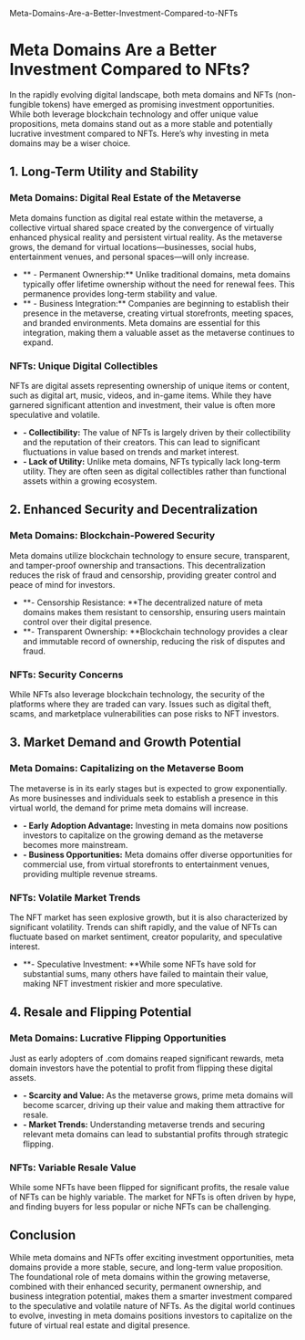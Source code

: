 Meta-Domains-Are-a-Better-Investment-Compared-to-NFTs

# Meta Domains Are a Better Investment Compared to NFts?

In the rapidly evolving digital landscape, both meta domains and NFTs (non-fungible tokens) have emerged as promising investment opportunities. While both leverage blockchain technology and offer unique value propositions, meta domains stand out as a more stable and potentially lucrative investment compared to NFTs. Here’s why investing in meta domains may be a wiser choice.

## 1. Long-Term Utility and Stability

### Meta Domains: Digital Real Estate of the Metaverse

Meta domains function as digital real estate within the metaverse, a collective virtual shared space created by the convergence of virtually enhanced physical reality and persistent virtual reality. As the metaverse grows, the demand for virtual locations—businesses, social hubs, entertainment venues, and personal spaces—will only increase.

+ ** - Permanent Ownership:** Unlike traditional domains, meta domains typically offer lifetime ownership without the need for renewal fees. This permanence provides long-term stability and value.
+ ** - Business Integration:** Companies are beginning to establish their presence in the metaverse, creating virtual storefronts, meeting spaces, and branded environments. Meta domains are essential for this integration, making them a valuable asset as the metaverse continues to expand.

### NFTs: Unique Digital Collectibles

NFTs are digital assets representing ownership of unique items or content, such as digital art, music, videos, and in-game items. While they have garnered significant attention and investment, their value is often more speculative and volatile.

+ **- Collectibility:** The value of NFTs is largely driven by their collectibility and the reputation of their creators. This can lead to significant fluctuations in value based on trends and market interest.
+ **- Lack of Utility:** Unlike meta domains, NFTs typically lack long-term utility. They are often seen as digital collectibles rather than functional assets within a growing ecosystem.

## 2. Enhanced Security and Decentralization

### Meta Domains: Blockchain-Powered Security

Meta domains utilize blockchain technology to ensure secure, transparent, and tamper-proof ownership and transactions. This decentralization reduces the risk of fraud and censorship, providing greater control and peace of mind for investors.

+ **- Censorship Resistance: **The decentralized nature of meta domains makes them resistant to censorship, ensuring users maintain control over their digital presence.
+ **- Transparent Ownership: **Blockchain technology provides a clear and immutable record of ownership, reducing the risk of disputes and fraud.

### NFTs: Security Concerns  

While NFTs also leverage blockchain technology, the security of the platforms where they are traded can vary. Issues such as digital theft, scams, and marketplace vulnerabilities can pose risks to NFT investors.

## 3. Market Demand and Growth Potential

### Meta Domains: Capitalizing on the Metaverse Boom

The metaverse is in its early stages but is expected to grow exponentially. As more businesses and individuals seek to establish a presence in this virtual world, the demand for prime meta domains will increase.

+ **- Early Adoption Advantage:** Investing in meta domains now positions investors to capitalize on the growing demand as the metaverse becomes more mainstream.
+ **- Business Opportunities:** Meta domains offer diverse opportunities for commercial use, from virtual storefronts to entertainment venues, providing multiple revenue streams.

### NFTs: Volatile Market Trends

The NFT market has seen explosive growth, but it is also characterized by significant volatility. Trends can shift rapidly, and the value of NFTs can fluctuate based on market sentiment, creator popularity, and speculative interest.

+ **- Speculative Investment: **While some NFTs have sold for substantial sums, many others have failed to maintain their value, making NFT investment riskier and more speculative.

## 4. Resale and Flipping Potential

### Meta Domains: Lucrative Flipping Opportunities

Just as early adopters of .com domains reaped significant rewards, meta domain investors have the potential to profit from flipping these digital assets.

+ **- Scarcity and Value:** As the metaverse grows, prime meta domains will become scarcer, driving up their value and making them attractive for resale.
+ **- Market Trends:** Understanding metaverse trends and securing relevant meta domains can lead to substantial profits through strategic flipping.

### NFTs: Variable Resale Value

While some NFTs have been flipped for significant profits, the resale value of NFTs can be highly variable. The market for NFTs is often driven by hype, and finding buyers for less popular or niche NFTs can be challenging.

## Conclusion

While meta domains and NFTs offer exciting investment opportunities, meta domains provide a more stable, secure, and long-term value proposition. The foundational role of meta domains within the growing metaverse, combined with their enhanced security, permanent ownership, and business integration potential, makes them a smarter investment compared to the speculative and volatile nature of NFTs. As the digital world continues to evolve, investing in meta domains positions investors to capitalize on the future of virtual real estate and digital presence.

